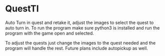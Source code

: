 # QuestTI

Auto Turn in quest and retake it, adjust the images to select the quest to auto turn in. To run the program make sure python3 is installed and run the program with the game open and selected.

To adjust the quests just change the images to the quest needed and the program will handle the rest.
Future plans include autopickup as well.
